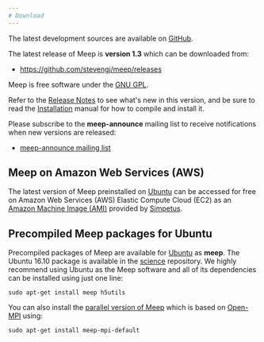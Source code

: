 ```yaml
---
# Download
---
```


The latest development sources are available on [GitHub](https://github.com/stevengj/meep).

The latest release of Meep is **version 1.3** which can be downloaded from:

-   <https://github.com/stevengj/meep/releases>

Meep is free software under the [GNU GPL](License_and_Copyright.md).

Refer to the [Release Notes](Release_Notes.md) to see what's new in this version, and be sure to read the [Installation](Installation.md) manual for how to compile and install it.

Please subscribe to the **meep-announce** mailing list to receive notifications when new versions are released:

-   [meep-announce mailing list](http://ab-initio.mit.edu/cgi-bin/mailman/listinfo/meep-announce)

Meep on Amazon Web Services (AWS)
---------------------------------

The latest version of Meep preinstalled on [Ubuntu](https://en.wikipedia.org/wiki/Ubuntu) can be accessed for free on Amazon Web Services (AWS) Elastic Compute Cloud (EC2) as an [Amazon Machine Image (AMI)](https://aws.amazon.com/marketplace/pp/B01KHWH0AS) provided by [Simpetus](http://www.simpetuscloud.com/launchsims.html).

Precompiled Meep packages for Ubuntu
------------------------------------

Precompiled packages of Meep are available for [Ubuntu](https://en.wikipedia.org/wiki/Ubuntu) as **meep**. The Ubuntu 16.10 package is available in the [science](https://packages.ubuntu.com/yakkety/meep) repository. We highly recommend using Ubuntu as the Meep software and all of its dependencies can be installed using just one line:

```
sudo apt-get install meep h5utils
```

You can also install the [parallel version of Meep](http://packages.debian.org/testing/science/meep-mpi-default) which is based on [Open-MPI](https://www.open-mpi.org/) using:

```
sudo apt-get install meep-mpi-default
```